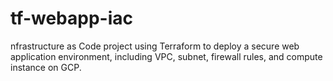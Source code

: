 # tf-webapp-iac
nfrastructure as Code project using Terraform to deploy a secure web application environment, including VPC, subnet, firewall rules, and compute instance on GCP.
